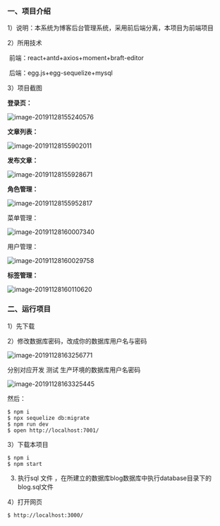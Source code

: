 

### 一、项目介绍

1）说明：本系统为博客后台管理系统，采用前后端分离，本项目为前端项目

2）所用技术

​	  前端：react+antd+axios+moment+braft-editor

​	  后端：egg.js+egg-sequelize+mysql

3）项目截图

**登录页：**

![image-20191128155240576](C:\Users\Administrator\AppData\Roaming\Typora\typora-user-images\image-20191128155240576.png)

**文章列表：**

![image-20191128155902011](C:\Users\Administrator\AppData\Roaming\Typora\typora-user-images\image-20191128155902011.png)

**发布文章：**

![image-20191128155928671](C:\Users\Administrator\AppData\Roaming\Typora\typora-user-images\image-20191128155928671.png)

**角色管理：**

![image-20191128155952817](C:\Users\Administrator\AppData\Roaming\Typora\typora-user-images\image-20191128155952817.png)

菜单管理：

![image-20191128160007340](C:\Users\Administrator\AppData\Roaming\Typora\typora-user-images\image-20191128160007340.png)

用户管理：

![image-20191128160029758](C:\Users\Administrator\AppData\Roaming\Typora\typora-user-images\image-20191128160029758.png)

**标签管理：**

![image-20191128160110620](C:\Users\Administrator\AppData\Roaming\Typora\typora-user-images\image-20191128160110620.png)

### 二、运行项目

1）先下载

[后端项目]: https://github.com/yuanqi3131/blog-egg	"传送门"

2）修改数据库密码，改成你的数据库用户名与密码

![image-20191128163256771](C:\Users\Administrator\AppData\Roaming\Typora\typora-user-images\image-20191128163256771.png)

分别对应开发 测试 生产环境的数据库用户名密码

![image-20191128163325445](C:\Users\Administrator\AppData\Roaming\Typora\typora-user-images\image-20191128163325445.png)

然后：

```
$ npm i
$ npx sequelize db:migrate
$ npm run dev
$ open http://localhost:7001/
```

3）下载本项目

```
$ npm i
$ npm start
```

3) 执行sql 文件 ，在所建立的数据库blog数据库中执行database目录下的blog.sql文件

4）打开网页

```
$ http://localhost:3000/
```

